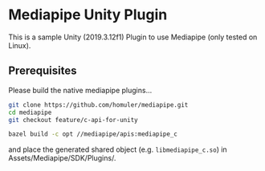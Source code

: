# Mediapipe Unity Plugin

This is a sample Unity (2019.3.12f1) Plugin to use Mediapipe (only tested on Linux).

## Prerequisites
Please build the native mediapipe plugins...

```sh
git clone https://github.com/homuler/mediapipe.git
cd mediapipe
git checkout feature/c-api-for-unity

bazel build -c opt //mediapipe/apis:mediapipe_c
```

and place the generated shared object (e.g. `libmediapipe_c.so`) in Assets/Mediapipe/SDK/Plugins/.
